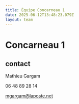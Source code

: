 ```yaml
---
title: Équipe Concarneau 1
date: 2025-06-12T13:48:23.079Z
layout: team
---
```


# Concarneau 1

## contact 

Mathieu Gargam

 06 48 89 28 14

mgargam@laposte.net

